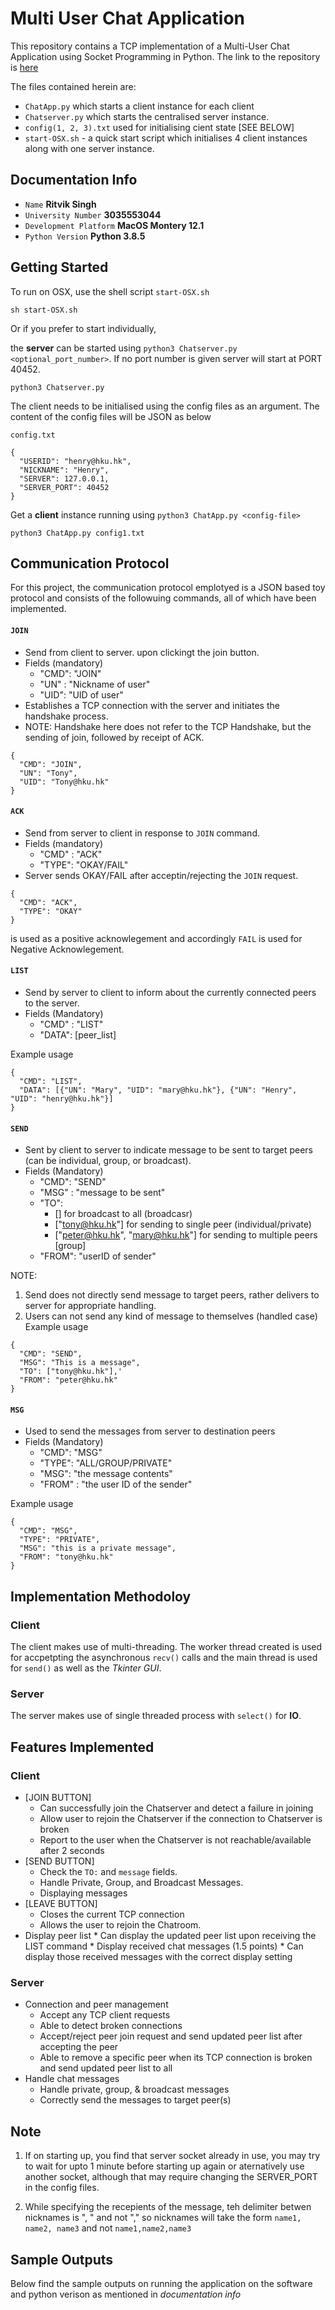 # Multi User Chat Application

This repository contains a TCP implementation of a Multi-User Chat Application using Socket Programming in Python. 
The link to the repository is [here](https://github.com/pattharock/MUCA.git)

The files contained herein are:
  * `ChatApp.py` which starts a client instance for each client
  * `Chatserver.py` which starts the centralised server instance. 
  * `config(1, 2, 3).txt` used for initialising cient state [SEE BELOW]
  * `start-OSX.sh` - a quick start script which initialises 4 client instances along with one server instance.

## Documentation Info
* `Name` __Ritvik Singh__
* `University Number` __3035553044__
* `Development Platform` __MacOS Montery 12.1__
* `Python Version` __Python 3.8.5__


## Getting Started
To run on OSX, use the shell script `start-OSX.sh`

```
sh start-OSX.sh
```

Or if you prefer to start individually,
 
 
the __server__ can be started using `python3 Chatserver.py <optional_port_number>`. If no port number is given server will start at PORT 40452.

```
python3 Chatserver.py
```

The client needs to be initialised using the config files as an argument. The content of the config files will be JSON as below

`config.txt`

```
{
  "USERID": "henry@hku.hk",
  "NICKNAME": "Henry",
  "SERVER": 127.0.0.1,
  "SERVER_PORT": 40452
}
```

Get a __client__ instance running using `python3 ChatApp.py <config-file>` 

```
python3 ChatApp.py config1.txt 
```

## Communication Protocol

For this project, the communication protocol emplotyed is a JSON based toy protocol and consists of the followuing commands, all of which have been implemented. 

#### `JOIN`
* Send from client to server. upon clickingt the join button. 
* Fields (mandatory)
  * "CMD": "JOIN"
  * "UN" : "Nickname of user"
  * "UID": "UID of user"
* Establishes a TCP connection with the server and initiates the handshake process.
* NOTE: Handshake here does not refer to the TCP Handshake, but the sending of join, followed by receipt of ACK.

```
{
  "CMD": "JOIN",
  "UN": "Tony",
  "UID": "Tony@hku.hk"
}
```

#### `ACK`
* Send from server to client in response to `JOIN` command.
* Fields (mandatory)
  * "CMD" : "ACK" 
  * "TYPE": "OKAY/FAIL"
* Server sends OKAY/FAIL after acceptin/rejecting the `JOIN` request. 

```
{
  "CMD": "ACK", 
  "TYPE": "OKAY"
}
```
is used as a positive acknowlegement and accordingly `FAIL` is used for Negative Acknowlegement. 


#### `LIST`
* Send by server to client to inform about the currently connected peers to the server.
* Fields (Mandatory)
  * "CMD" : "LIST"
  * "DATA": \[peer_list\]

Example usage

```
{
  "CMD": "LIST", 
  "DATA": [{"UN": "Mary", "UID": "mary@hku.hk"}, {"UN": "Henry", "UID": "henry@hku.hk"}]
}
```

#### `SEND`
* Sent by client to server to indicate message to be sent to target peers (can be individual, group, or broadcast).
* Fields (Mandatory)
  * "CMD": "SEND"
  * "MSG" : "message to be sent"
  * "TO": 
    * [] for broadcast to all (broadcasr)
    * ["tony@hku.hk"] for sending to single peer (individual/private)
    * ["peter@hku.hk", "mary@hku.hk"] for sending to multiple peers [group]
  * "FROM": "userID of sender"

NOTE: 
  1. Send does not directly send message to target peers, rather delivers to server for appropriate handling.
  2. Users can not send any kind of message to themselves (handled case)
Example usage

```
{
  "CMD": "SEND",
  "MSG": "This is a message",
  "TO": ["tony@hku.hk"],'
  "FROM": "peter@hku.hk"
}
```

#### `MSG`
* Used to send the messages from server to destination peers
* Fields (Mandatory)
  * "CMD": "MSG"
  * "TYPE": "ALL/GROUP/PRIVATE"
  * "MSG": "the message contents"
  * "FROM" : "the user ID of the sender"

Example usage

```
{
  "CMD": "MSG",
  "TYPE": "PRIVATE", 
  "MSG": "this is a private message",
  "FROM": "tony@hku.hk"
}
```

## Implementation Methodoloy

### Client
The client makes use of multi-threading. The worker thread created is used for accpetpting the asynchronous `recv()` calls and the main thread is used for `send()` as well as the _Tkinter GUI_.

### Server
The server makes use of single threaded process with `select()` for __IO__.


## Features Implemented

### Client
  * \[JOIN BUTTON\]
    * Can successfully join the Chatserver and detect a failure in joining
    * Allow user to rejoin the Chatserver if the connection to Chatserver is broken
    * Report to the user when the Chatserver is not reachable/available after 2 seconds
  * \[SEND BUTTON\]
    * Check the `TO:` and  `message` fields.
    * Handle Private, Group, and Broadcast Messages.
    *  Displaying messages
  * \[LEAVE BUTTON\]  
    * Closes the current TCP connection
    * Allows the user to rejoin the Chatroom.
  *  Display peer list
    * Can display the updated peer list upon receiving the LIST command
    * Display received chat messages (1.5 points)
    * Can display those received messages with the correct display setting

### Server
  * Connection and peer management
    * Accept any TCP client requests
    * Able to detect broken connections
    * Accept/reject peer join request and send updated peer list after accepting the peer
    * Able to remove a specific peer when its TCP connection is broken and send updated peer list to all
  * Handle chat messages
    * Handle private, group, & broadcast messages
    * Correctly send the messages to target peer(s)  


## Note
1. If on starting up, you find that server socket already in use, you may try to wait for upto 1 minute before starting up again or aternatively use another socket, although that may require changing the SERVER_PORT in the config files.

2. While specifying the recepients of the message, teh delimiter betwen nicknames is ", " and not "," so nicknames will take the form `name1, name2, name3` and not `name1,name2,name3`

## Sample Outputs

Below find the sample outputs on running the application on the software and python verison as mentioned in _documentation info_
